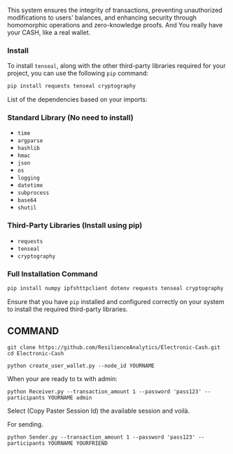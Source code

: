 This system ensures the integrity of transactions, preventing unauthorized modifications to users' balances, and enhancing security through homomorphic operations and zero-knowledge proofs. And You really have your CASH, like a real wallet.

### Install

To install `tenseal`, along with the other third-party libraries required for your project, you can use the following `pip` command:

```sh
pip install requests tenseal cryptography
```

List of the dependencies based on your imports:
### Standard Library (No need to install)
- `time`
- `argparse`
- `hashlib`
- `hmac`
- `json`
- `os`
- `logging`
- `datetime`
- `subprocess`
- `base64`
- `shutil`

### Third-Party Libraries (Install using pip)
- `requests`
- `tenseal`
- `cryptography`

### Full Installation Command
```sh
pip install numpy ipfshttpclient dotenv requests tenseal cryptography
```

Ensure that you have `pip` installed and configured correctly on your system to install the required third-party libraries.


## COMMAND 
```
git clone https://github.com/ResilienceAnalytics/Electronic-Cash.git
cd Electronic-Cash
```
```
python create_user_wallet.py --node_id YOURNAME
```

When your are ready to tx with admin:
```
python Receiver.py --transaction_amount 1 --password 'pass123' --participants YOURNAME admin

```
Select (Copy Paster Session Id) the available session and voilà.


For sending.
```
python Sender.py --transaction_amount 1 --password 'pass123' --participants YOURNAME YOURFRIEND
```


